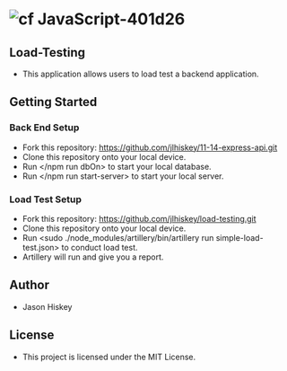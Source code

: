![cf](https://i.imgur.com/7v5ASc8.png) JavaScript-401d26
=======
## Load-Testing
 - This application allows users to load test a backend application.
## Getting Started
### Back End Setup
- Fork this repository: https://github.com/jlhiskey/11-14-express-api.git
- Clone this repository onto your local device.
- Run </npm run dbOn> to start your local database.
- Run </npm run start-server> to start your local server.
### Load Test Setup
- Fork this repository: https://github.com/jlhiskey/load-testing.git
- Clone this repository onto your local device.
- Run <sudo ./node_modules/artillery/bin/artillery run simple-load-test.json> to conduct load test.
- Artillery will run and give you a report.

## Author 
- Jason Hiskey

## License 
- This project is licensed under the MIT License.
